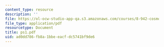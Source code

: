```yaml
---
content_type: resource
description: ''
file: https://ol-ocw-studio-app-qa.s3.amazonaws.com/courses/8-942-cosmology-fall-2001/ad0dd786fb8a1bbeeacfdc5741bf9de6_ps1.pdf
file_type: application/pdf
resourcetype: Document
title: ps1.pdf
uid: ad0dd786-fb8a-1bbe-eacf-dc5741bf9de6
---
```

